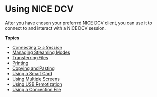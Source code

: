 # Using NICE DCV<a name="using"></a>

After you have chosen your preferred NICE DCV client, you can use it to connect to and interact with a NICE DCV session\.

**Topics**
+ [Connecting to a Session](using-connecting.md)
+ [Managing Streaming Modes](using-streaming.md)
+ [Transferring Files](using-transfer.md)
+ [Printing](using-print.md)
+ [Copying and Pasting](using-copy-paste.md)
+ [Using a Smart Card](using-smartcard.md)
+ [Using Multiple Screens](using-multiple-screens.md)
+ [Using USB Remotization](using-usb.md)
+ [Using a Connection File](using-connection-file.md)